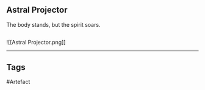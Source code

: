 ## Astral Projector
The body stands, but the spirit soars.
## 
![[Astral Projector.png]]

---
## Tags
#Artefact